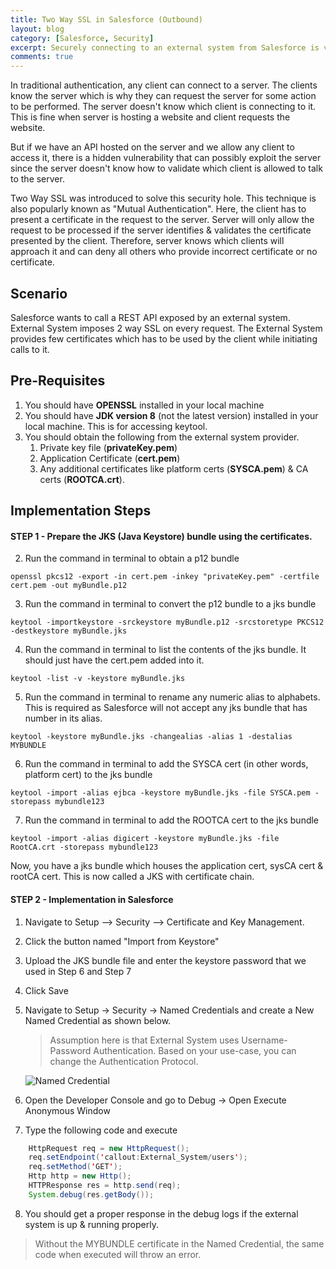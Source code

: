 ```yaml
---
title: Two Way SSL in Salesforce (Outbound)
layout: blog
category: [Salesforce, Security]
excerpt: Securely connecting to an external system from Salesforce is very important in enterprise setup. In this blog, I will explain how to develop mutual authentication from Salesforce using certificate bundles.
comments: true
---
```


In traditional authentication, any client can connect to a server. The clients know the server which is why they can request the server for some action to be performed. The server doesn't know which client is connecting to it. This is fine when server is hosting a website and client requests the website.

But if we have an API hosted on the server and we allow any client to access it, there is a hidden vulnerability that can possibly exploit the server since the server doesn't know how to validate which client is allowed to talk to the server.

Two Way SSL was introduced to solve this security hole. This technique is also popularly known as "Mutual Authentication". Here, the client has to present a certificate in the request to the server. Server will only allow the request to be processed if the server identifies & validates the certificate presented by the client. Therefore, server knows which clients will approach it and can deny all others who provide incorrect certificate or no certificate.

## Scenario
Salesforce wants to call a REST API exposed by an external system. External System imposes 2 way SSL on every request. The External System provides few certificates which has to be used by the client while initiating calls to it.

## Pre-Requisites
1. You should have **OPENSSL** installed in your local machine
2. You should have **JDK version 8** (not the latest version) installed in your local machine. This is for accessing keytool.
3. You should obtain the following from the external system provider.
    1. Private key file (**privateKey.pem**)
    2. Application Certificate (**cert.pem**)
    3. Any additional certificates like platform certs (**SYSCA.pem**) & CA certs (**ROOTCA.crt**).

## Implementation Steps
#### STEP 1 - Prepare the JKS (Java Keystore) bundle using the certificates.
2. Run the command in terminal to obtain a p12 bundle
``` console
openssl pkcs12 -export -in cert.pem -inkey "privateKey.pem" -certfile cert.pem -out myBundle.p12
```
3. Run the command in terminal to convert the p12 bundle to a jks bundle
``` console
keytool -importkeystore -srckeystore myBundle.p12 -srcstoretype PKCS12 -destkeystore myBundle.jks
```
4. Run the command in terminal to list the contents of the jks bundle. It should just have the cert.pem added into it.
``` console
keytool -list -v -keystore myBundle.jks
```
5. Run the command in terminal to rename any numeric alias to alphabets. This is required as Salesforce will not accept any jks bundle that has number in its alias.
``` console
keytool -keystore myBundle.jks -changealias -alias 1 -destalias MYBUNDLE
```
6. Run the command in terminal to add the SYSCA cert (in other words, platform cert) to the jks bundle
``` console
keytool -import -alias ejbca -keystore myBundle.jks -file SYSCA.pem -storepass mybundle123
```
7. Run the command in terminal to add the ROOTCA cert to the jks bundle
``` console
keytool -import -alias digicert -keystore myBundle.jks -file RootCA.crt -storepass mybundle123
```

Now, you have a jks bundle which houses the application cert, sysCA cert & rootCA cert. This is now called a JKS with certificate chain.

#### STEP 2 - Implementation in Salesforce
1. Navigate to Setup --> Security --> Certificate and Key Management.
2. Click the button named "Import from Keystore"
3. Upload the JKS bundle file and enter the keystore password that we used in Step 6 and Step 7
4. Click Save
5. Navigate to Setup -> Security -> Named Credentials and create a New Named Credential as shown below.

    > Assumption here is that External System uses Username-Password Authentication. Based on your use-case, you can change the Authentication Protocol.

    ![Named Credential](https://abhisheksubbusite.s3-ap-southeast-1.amazonaws.com/images/mybundle-named-credential.png)

6. Open the Developer Console and go to Debug -> Open Execute Anonymous Window
7. Type the following code and execute
```java
    HttpRequest req = new HttpRequest();
    req.setEndpoint('callout:External_System/users');
    req.setMethod('GET');
    Http http = new Http();
    HTTPResponse res = http.send(req);
    System.debug(res.getBody());
```
8. You should get a proper response in the debug logs if the external system is up & running properly.

> Without the MYBUNDLE certificate in the Named Credential, the same code when executed will throw an error.